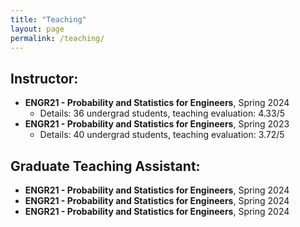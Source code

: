 ```yaml
---
title: "Teaching"
layout: page
permalink: /teaching/
---
```


## Instructor:
- **ENGR21 - Probability and Statistics for Engineers**, Spring 2024
  - Details: 36 undergrad students, teaching evaluation: 4.33/5
- **ENGR21 - Probability and Statistics for Engineers**, Spring 2023
  - Details: 40 undergrad students, teaching evaluation: 3.72/5

## Graduate Teaching Assistant:
- **ENGR21 - Probability and Statistics for Engineers**, Spring 2024
- **ENGR21 - Probability and Statistics for Engineers**, Spring 2024
- **ENGR21 - Probability and Statistics for Engineers**, Spring 2024
